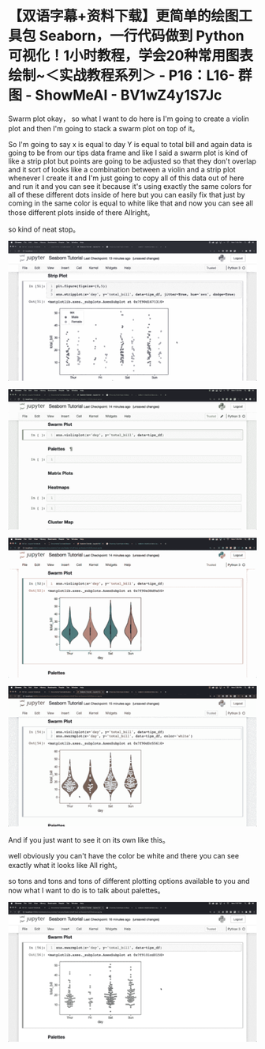 # 【双语字幕+资料下载】更简单的绘图工具包 Seaborn，一行代码做到 Python 可视化！1小时教程，学会20种常用图表绘制~＜实战教程系列＞ - P16：L16- 群图 - ShowMeAI - BV1wZ4y1S7Jc

Swarm plot okay， so what I want to do here is I'm going to create a violin plot and then I'm going to stack a swarm plot on top of it。

 So I'm going to say x is equal to day Y is equal to total bill and again data is going to be from our tips data frame and like I said a swarm plot is kind of like a strip plot but points are going to be adjusted so that they don't overlap and it sort of looks like a combination between a violin and a strip plot whenever I create it and I'm just going to copy all of this data out of here and run it and you can see it because it's using exactly the same colors for all of these different dots inside of here but you can easily fix that just by coming in the same color is equal to white like that and now you can see all those different plots inside of there Allright。

 so kind of neat stop。

![](img/368d2134cab2e2fe697a0eca9d913361_1.png)

![](img/368d2134cab2e2fe697a0eca9d913361_2.png)

![](img/368d2134cab2e2fe697a0eca9d913361_3.png)

![](img/368d2134cab2e2fe697a0eca9d913361_4.png)

And if you just want to see it on its own like this。

 well obviously you can't have the color be white and there you can see exactly what it looks like All right。

 so tons and tons and tons of different plotting options available to you and now what I want to do is to talk about palettes。



![](img/368d2134cab2e2fe697a0eca9d913361_6.png)